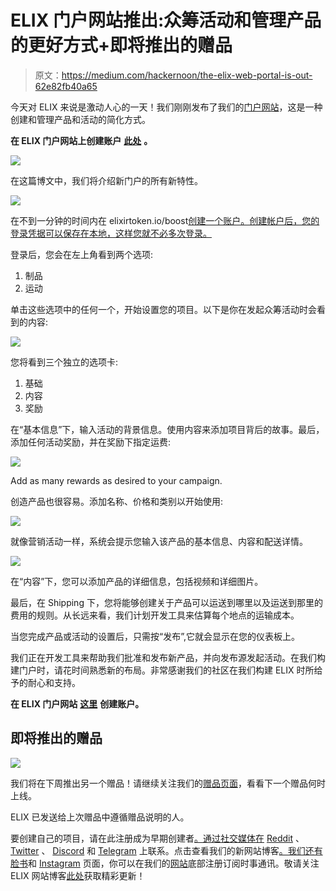 # ELIX 门户网站推出:众筹活动和管理产品的更好方式+即将推出的赠品

> 原文：<https://medium.com/hackernoon/the-elix-web-portal-is-out-62e82fb40a65>

今天对 ELIX 来说是激动人心的一天！我们刚刚发布了我们的[门户网站](https://www.elixirtoken.io/boost)，这是一种创建和管理产品和活动的简化方式。

**在 ELIX 门户网站上创建账户** [**此处**](https://www.elixirtoken.io/boost) **。**

![](img/d05b46f168e5f77698640dbe5974b0f9.png)

在这篇博文中，我们将介绍新门户的所有新特性。

![](img/9f80f3891b2f2a2c6349ccfd1612cf42.png)

在不到一分钟的时间内在 elixirtoken.io/boost[创建一个账户。创建帐户后，您的登录凭据可以保存在本地，这样您就不必多次登录。](http://elixirtoken.io/boost)

登录后，您会在左上角看到两个选项:

1.  制品
2.  运动

单击这些选项中的任何一个，开始设置您的项目。以下是你在发起众筹活动时会看到的内容:

![](img/acd82ee500cad30fa0372c478c6f5a14.png)

您将看到三个独立的选项卡:

1.  基础
2.  内容
3.  奖励

在“基本信息”下，输入活动的背景信息。使用内容来添加项目背后的故事。最后，添加任何活动奖励，并在奖励下指定运费:

![](img/06858302e940c37fa529d9d0a7a90e73.png)

Add as many rewards as desired to your campaign.

创造产品也很容易。添加名称、价格和类别以开始使用:

![](img/aedcd44b3712eb9d1d022a03273ef54d.png)

就像营销活动一样，系统会提示您输入该产品的基本信息、内容和配送详情。

![](img/f9a2091de2bd45f09926702ef227a454.png)

在“内容”下，您可以添加产品的详细信息，包括视频和详细图片。

最后，在 Shipping 下，您将能够创建关于产品可以运送到哪里以及运送到那里的费用的规则。从长远来看，我们计划开发工具来估算每个地点的运输成本。

当您完成产品或活动的设置后，只需按“发布”,它就会显示在您的仪表板上。

我们正在开发工具来帮助我们批准和发布新产品，并向发布源发起活动。在我们构建门户时，请花时间熟悉新的布局。非常感谢我们的社区在我们构建 ELIX 时所给予的耐心和支持。

**在 ELIX 门户网站** [**这里**](https://www.elixirtoken.io/boost) **创建账户。**

## 即将推出的赠品

![](img/304b141c61988eac292c82fe11832c8e.png)

我们将在下周推出另一个赠品！请继续关注我们的[赠品页面](https://www.elixirtoken.io/giveaway)，看看下一个赠品何时上线。

ELIX 已发送给上次赠品中遵循赠品说明的人。

要创建自己的项目，请在此注册成为早期创建者[。通过社交媒体在](https://www.elixirtoken.io/boost) [Reddit](https://www.reddit.com/r/elixirtoken/) 、 [Twitter](http://twitter.com/elixtoken/) 、 [Discord](https://discord.gg/mu4EJaz) 和 [Telegram](https://t.me/ElixirToken) 上联系。点击查看我们的新网站博客[。我们还有](https://blog.elixirtoken.io/)[脸书](https://www.facebook.com/elixirtoken/)和 [Instagram](https://www.instagram.com/elixtoken/) 页面，你可以在我们的[网站](https://www.elixirtoken.io/)底部注册订阅时事通讯。敬请关注 ELIX 网站博客[此处](https://blog.elixirtoken.io/)获取精彩更新！